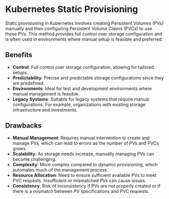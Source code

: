 # Kubernetes Static Provisioning

Static provisioning in Kubernetes involves creating Persistent Volumes (PVs) manually and then configuring Persistent Volume Claims (PVCs) to use these PVs. This method provides full control over storage configuration and is often used in environments where manual setup is feasible and preferred.

## Benefits

- **Control**: Full control over storage configuration, allowing for tailored setups.
- **Predictability**: Precise and predictable storage configurations since they are predefined.
- **Environments**: Ideal for test and development environments where manual management is feasible.
- **Legacy Systems**: Suitable for legacy systems that require manual configurations. For example, organizations with existing storage infrastructure and investments.

## Drawbacks

- **Manual Management**: Requires manual intervention to create and manage PVs, which can lead to errors as the number of PVs and PVCs grows.
- **Scalability**: As storage needs increase, manually managing PVs can become challenging.
- **Complexity**: More complex compared to dynamic provisioning, which automates much of the management process.
- **Resource Allocation**: Need to ensure sufficient available PVs to meet PVC requests. Insufficient or mismatched PVs can cause issues.
- **Consistency**: Risk of inconsistency if PVs are not properly created or if there is a mismatch between PV specifications and PVC requests.
